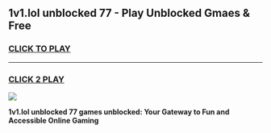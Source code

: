 
## 1v1.lol unblocked 77 - Play Unblocked Gmaes & Free
<h3>
<a href="https://news.freeplayer.one?title=1v1.lol_unblocked_77&ref=16F">CLICK TO PLAY</a></h3>
<hr>

<h3>
<a href="https://news.freeplayer.one?title=1v1.lol_unblocked_77&ref=16F">CLICK 2 PLAY</a>
  
</h3>

<a href="https://news.freeplayer.one?title=1v1.lol_unblocked_77&ref=16F/"><img src="https://clearcache.store/games.png"></a>


**1v1.lol unblocked 77 games unblocked: Your Gateway to Fun and Accessible Online Gaming**

